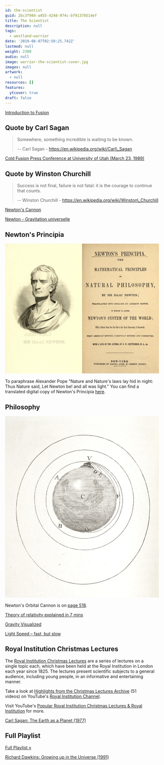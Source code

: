 ```yaml
---
id: the-scientist
guid: 2bc3f984-a455-4248-974c-bf91370514ef
title: The Scientist
description: null
tags:
  - westland-warrior
date: '2019-08-07T02:50:25.742Z'
lastmod: null
weight: 2300
audio: null
image: warrior-the-scientist-cover.jpg
images: null
artwork:
  - null
resources: []
features:
  ytcover: true
draft: false
---
```


[Introduction to Fusion](https://www.youtube.com/watch?v=jf_4z4AKwJg "Play Video")

## Quote by Carl Sagan

> Somewhere, something incredible is waiting to be known.
>
> \-- Carl Sagan - https://en.wikipedia.org/wiki/Carl\_Sagan

[Cold Fusion Press Conference at University of Utah (March 23, 1989)](https://www.youtube.com/watch?v=6CfHaeQo6oU "Play Video")

## Quote by Winston Churchill

> Success is not final, failure is not fatal: it is the courage to continue\
> that counts.
>
> \-- Winston Churchill - https://en.wikipedia.org/wiki/Winston\_Churchill

[Newton's Cannon](https://www.youtube.com/watch?v=51mxBkwwSB8 "Play Video")

[Newton - Gravitation universelle](https://www.youtube.com/watch?v=MpiknSRTmT4 "Play Video")

## Newton's Principia

![Newton's Principia](files/principia.png)

To paraphrase Alexander Pope "Nature and Nature's laws lay hid in night:\
Thus Nature said, Let Newton be! and all was light." You can find a\
translated digital copy of Newton's Principia [here](https://archive.org/stream/newtonspmathema00newtrich).

## Philosophy

![Philosophy](files/cannon.jpg)

Newton's Orbital Cannon is on [page 518](https://archive.org/stream/newtonspmathema00newtrich#page/n517/mode/2up).

[Theory of relativity explained in 7 mins](https://www.youtube.com/watch?v=ttZCKAMpcAo "Play Video")

[Gravity Visualized](https://www.youtube.com/watch?v=MTY1Kje0yLg "Play Video")

[Light Speed – fast, but slow](https://www.youtube.com/watch?v=nQUwHdSAhmw "Play Video")

## Royal Institution Christmas Lectures

The [Royal Institution Christmas Lectures](https://en.wikipedia.org/wiki/Royal_Institution_Christmas_Lectures) are a series of lectures on a\
single topic each, which have been held at the Royal Institution in London\
each year since 1825. The lectures present scientific subjects to a general\
audience, including young people, in an informative and entertaining manner.

Take a look at [Highlights from the Christmas Lectures Archive](https://www.youtube.com/watch?v=OLNFrxgMJ6E\&list=PLbnrZHfNEDZy9ZL0GpfoRi93hipIKUjFy) (51\
videos) on YouTube's [Royal Institution Channel](https://www.youtube.com/channel/UCYeF244yNGuFefuFKqxIAXw).

Visit YouTube's [Popular Royal Institution Christmas Lectures & Royal\
Institution](https://www.youtube.com/watch?v=23TlCfIw7C0\&list=PLuiGSPzbQ86-VokKGxJcnF1vQuKWe82NP) for more.

[Carl Sagan: The Earth as a Planet (1977)](https://www.youtube.com/watch?v=BdXtjNSDi4s "Play Video")

## Full Playlist

[Full Playlist »](https://www.youtube.com/watch?v=BdXtjNSDi4s\&list=PLzEZRwmmqC4FTciK3pyF2JsuSFyiysVYM)

[Richard Dawkins: Growing up in the Universe (1991)](https://www.youtube.com/watch?v=dw4w1UsOafQ "Play Video")
